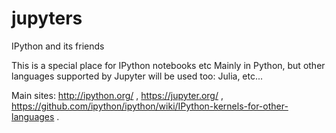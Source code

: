# jupyters
IPython and its friends

This is a special place for IPython notebooks etc
Mainly in Python, but other languages supported by Jupyter will be used too:
Julia, etc...

Main sites: http://ipython.org/ , https://jupyter.org/ , 
https://github.com/ipython/ipython/wiki/IPython-kernels-for-other-languages .

